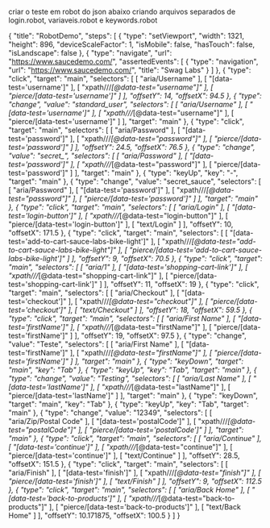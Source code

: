 criar o teste em robot do json abaixo criando arquivos separados de login.robot, variaveis.robot e keywords.robot

{
    "title": "RobotDemo",
    "steps": [
        {
            "type": "setViewport",
            "width": 1321,
            "height": 896,
            "deviceScaleFactor": 1,
            "isMobile": false,
            "hasTouch": false,
            "isLandscape": false
        },
        {
            "type": "navigate",
            "url": "https://www.saucedemo.com/",
            "assertedEvents": [
                {
                    "type": "navigation",
                    "url": "https://www.saucedemo.com/",
                    "title": "Swag Labs"
                }
            ]
        },
        {
            "type": "click",
            "target": "main",
            "selectors": [
                [
                    "aria/Username"
                ],
                [
                    "[data-test='username']"
                ],
                [
                    "xpath///*[@data-test=\"username\"]"
                ],
                [
                    "pierce/[data-test='username']"
                ]
            ],
            "offsetY": 14,
            "offsetX": 94.5
        },
        {
            "type": "change",
            "value": "standard_user",
            "selectors": [
                [
                    "aria/Username"
                ],
                [
                    "[data-test='username']"
                ],
                [
                    "xpath///*[@data-test=\"username\"]"
                ],
                [
                    "pierce/[data-test='username']"
                ]
            ],
            "target": "main"
        },
        {
            "type": "click",
            "target": "main",
            "selectors": [
                [
                    "aria/Password"
                ],
                [
                    "[data-test='password']"
                ],
                [
                    "xpath///*[@data-test=\"password\"]"
                ],
                [
                    "pierce/[data-test='password']"
                ]
            ],
            "offsetY": 24.5,
            "offsetX": 76.5
        },
        {
            "type": "change",
            "value": "secret_",
            "selectors": [
                [
                    "aria/Password"
                ],
                [
                    "[data-test='password']"
                ],
                [
                    "xpath///*[@data-test=\"password\"]"
                ],
                [
                    "pierce/[data-test='password']"
                ]
            ],
            "target": "main"
        },
        {
            "type": "keyUp",
            "key": "-",
            "target": "main"
        },
        {
            "type": "change",
            "value": "secret_sauce",
            "selectors": [
                [
                    "aria/Password"
                ],
                [
                    "[data-test='password']"
                ],
                [
                    "xpath///*[@data-test=\"password\"]"
                ],
                [
                    "pierce/[data-test='password']"
                ]
            ],
            "target": "main"
        },
        {
            "type": "click",
            "target": "main",
            "selectors": [
                [
                    "aria/Login"
                ],
                [
                    "[data-test='login-button']"
                ],
                [
                    "xpath///*[@data-test=\"login-button\"]"
                ],
                [
                    "pierce/[data-test='login-button']"
                ],
                [
                    "text/Login"
                ]
            ],
            "offsetY": 10,
            "offsetX": 171.5
        },
        {
            "type": "click",
            "target": "main",
            "selectors": [
                [
                    "[data-test='add-to-cart-sauce-labs-bike-light']"
                ],
                [
                    "xpath///*[@data-test=\"add-to-cart-sauce-labs-bike-light\"]"
                ],
                [
                    "pierce/[data-test='add-to-cart-sauce-labs-bike-light']"
                ]
            ],
            "offsetY": 9,
            "offsetX": 70.5
        },
        {
            "type": "click",
            "target": "main",
            "selectors": [
                [
                    "aria/1"
                ],
                [
                    "[data-test='shopping-cart-link']"
                ],
                [
                    "xpath///*[@data-test=\"shopping-cart-link\"]"
                ],
                [
                    "pierce/[data-test='shopping-cart-link']"
                ]
            ],
            "offsetY": 11,
            "offsetX": 19
        },
        {
            "type": "click",
            "target": "main",
            "selectors": [
                [
                    "aria/Checkout"
                ],
                [
                    "[data-test='checkout']"
                ],
                [
                    "xpath///*[@data-test=\"checkout\"]"
                ],
                [
                    "pierce/[data-test='checkout']"
                ],
                [
                    "text/Checkout"
                ]
            ],
            "offsetY": 18,
            "offsetX": 59.5
        },
        {
            "type": "click",
            "target": "main",
            "selectors": [
                [
                    "aria/First Name"
                ],
                [
                    "[data-test='firstName']"
                ],
                [
                    "xpath///*[@data-test=\"firstName\"]"
                ],
                [
                    "pierce/[data-test='firstName']"
                ]
            ],
            "offsetY": 19,
            "offsetX": 97.5
        },
        {
            "type": "change",
            "value": "Teste",
            "selectors": [
                [
                    "aria/First Name"
                ],
                [
                    "[data-test='firstName']"
                ],
                [
                    "xpath///*[@data-test=\"firstName\"]"
                ],
                [
                    "pierce/[data-test='firstName']"
                ]
            ],
            "target": "main"
        },
        {
            "type": "keyDown",
            "target": "main",
            "key": "Tab"
        },
        {
            "type": "keyUp",
            "key": "Tab",
            "target": "main"
        },
        {
            "type": "change",
            "value": "Testing",
            "selectors": [
                [
                    "aria/Last Name"
                ],
                [
                    "[data-test='lastName']"
                ],
                [
                    "xpath///*[@data-test=\"lastName\"]"
                ],
                [
                    "pierce/[data-test='lastName']"
                ]
            ],
            "target": "main"
        },
        {
            "type": "keyDown",
            "target": "main",
            "key": "Tab"
        },
        {
            "type": "keyUp",
            "key": "Tab",
            "target": "main"
        },
        {
            "type": "change",
            "value": "12349",
            "selectors": [
                [
                    "aria/Zip/Postal Code"
                ],
                [
                    "[data-test='postalCode']"
                ],
                [
                    "xpath///*[@data-test=\"postalCode\"]"
                ],
                [
                    "pierce/[data-test='postalCode']"
                ]
            ],
            "target": "main"
        },
        {
            "type": "click",
            "target": "main",
            "selectors": [
                [
                    "aria/Continue"
                ],
                [
                    "[data-test='continue']"
                ],
                [
                    "xpath///*[@data-test=\"continue\"]"
                ],
                [
                    "pierce/[data-test='continue']"
                ],
                [
                    "text/Continue"
                ]
            ],
            "offsetY": 28.5,
            "offsetX": 151.5
        },
        {
            "type": "click",
            "target": "main",
            "selectors": [
                [
                    "aria/Finish"
                ],
                [
                    "[data-test='finish']"
                ],
                [
                    "xpath///*[@data-test=\"finish\"]"
                ],
                [
                    "pierce/[data-test='finish']"
                ],
                [
                    "text/Finish"
                ]
            ],
            "offsetY": 9,
            "offsetX": 112.5
        },
        {
            "type": "click",
            "target": "main",
            "selectors": [
                [
                    "aria/Back Home"
                ],
                [
                    "[data-test='back-to-products']"
                ],
                [
                    "xpath///*[@data-test=\"back-to-products\"]"
                ],
                [
                    "pierce/[data-test='back-to-products']"
                ],
                [
                    "text/Back Home"
                ]
            ],
            "offsetY": 10.171875,
            "offsetX": 100.5
        }
    ]
}
